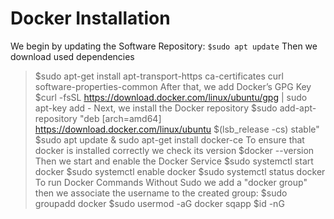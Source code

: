 # Docker Installation
We begin by updating the Software Repository:
`$sudo apt update`
Then we download used dependencies

> $sudo apt-get install apt-transport-https ca-certificates curl software-properties-common
After that, we add Docker’s GPG Key
> $curl -fsSL https://download.docker.com/linux/ubuntu/gpg | sudo apt-key add -
Next, we install the Docker repository
> $sudo add-apt-repository "deb [arch=amd64] https://download.docker.com/linux/ubuntu $(lsb_release -cs)  stable"
> $sudo apt update & sudo apt-get install docker-ce
To ensure that docker is installed correctly we check its version
> $docker --version
Then we start and enable the Docker Service
> $sudo systemctl start docker
> $sudo systemctl enable docker
> $sudo systemctl status docker
To run Docker Commands Without Sudo we add a "docker group" then we associate the username to the created group:
> $sudo groupadd docker
> $sudo usermod -aG docker sqapp
> $id -nG
